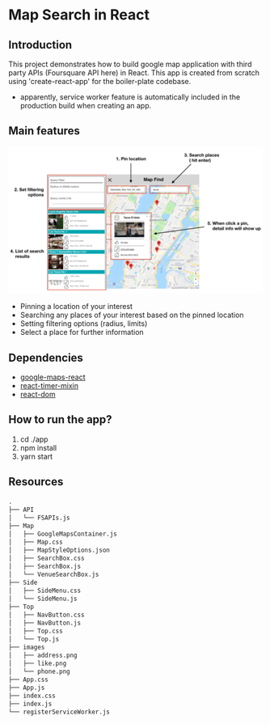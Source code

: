 # Map Search in React

## Introduction
This project demonstrates how to build google map application with third party APIs (Foursquare API here) in React. This app is created from scratch using 'create-react-app' for the boiler-plate codebase.

  - apparently, service worker feature is automatically included in the production build when creating an app.

## Main features
<img src="./app_overview.png"/>

* Pinning a location of your interest
* Searching any places of your interest based on the pinned location
* Setting filtering options (radius, limits)
* Select a place for further information

## Dependencies
* [google-maps-react](https://github.com/google-map-react/google-map-react)
* [react-timer-mixin](https://www.npmjs.com/package/react-timer-mixin)
* [react-dom](https://www.npmjs.com/package/react-dom)

## How to run the app?
1. cd ./app
2. npm install
3. yarn start

## Resources
```
.
├── API
│   └── FSAPIs.js
├── Map
│   ├── GoogleMapsContainer.js
│   ├── Map.css
│   ├── MapStyleOptions.json
│   ├── SearchBox.css
│   ├── SearchBox.js
│   └── VenueSearchBox.js
├── Side
│   ├── SideMenu.css
│   └── SideMenu.js
├── Top
│   ├── NavButton.css
│   ├── NavButton.js
│   ├── Top.css
│   └── Top.js
├── images
│   ├── address.png
│   ├── like.png
│   └── phone.png
├── App.css
├── App.js
├── index.css
├── index.js
└── registerServiceWorker.js
```
